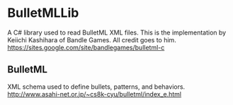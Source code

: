 # BulletMLLib

A C# library used to read BulletML XML files.
This is the implementation by Keiichi Kashihara of Bandle Games. All credit goes to him.
https://sites.google.com/site/bandlegames/bulletml-c

## BulletML

XML schema used to define bullets, patterns, and behaviors.
http://www.asahi-net.or.jp/~cs8k-cyu/bulletml/index_e.html